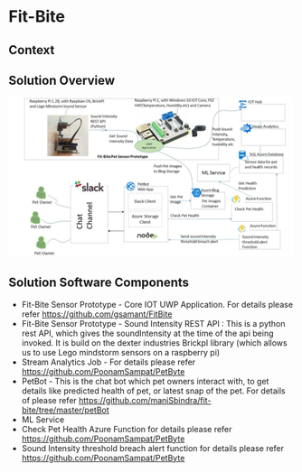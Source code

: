# Fit-Bite

## Context

## Solution Overview
![Solution Overview](https://raw.githubusercontent.com/maniSbindra/fit-bite/master/Solution%20Overview/fit-bite-solution-overview.jpg "Solution Overview")

## Solution Software Components
* Fit-Bite Sensor Prototype - Core IOT UWP Application. For details please refer https://github.com/gsamant/FitBite 
* Fit-Bite Sensor Prototype - Sound Intensity REST API : This is a python rest API, which gives the soundIntensity at the time of the api being invoked. It is build on the dexter industries BrickpI library (which allows us to use Lego mindstorm sensors on a raspberry pi)
* Stream Analytics Job - For details please refer https://github.com/PoonamSampat/PetByte
* PetBot - This is the chat bot which pet owners interact with, to get details like predicted health of pet, or latest snap of the pet. For details of please refer https://github.com/maniSbindra/fit-bite/tree/master/petBot
* ML Service
* Check Pet Health Azure Function for details please refer https://github.com/PoonamSampat/PetByte
* Sound Intensity threshold breach alert function for details please refer https://github.com/PoonamSampat/PetByte
  